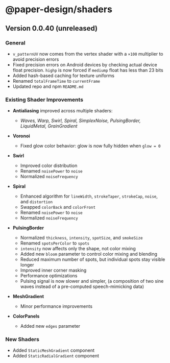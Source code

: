 # @paper-design/shaders

## Version 0.0.40 (unreleased)

### General

- `v_patternUV` now comes from the vertex shader with a `×100` multiplier to avoid precision errors
- Fixed precision errors on Android devices by checking actual device float precision. `highp` is now forced
  if `mediump` float has less than 23 bits
- Added hash-based caching for texture uniforms
- Renamed `totalFrameTime` to `currentFrame`
- Updated repo and npm `README.md`

### Existing Shader Improvements

- **Antialiasing** improved across multiple shaders:
  - *Waves, Warp, Swirl, Spiral, SimplexNoise, PulsingBorder, LiquidMetal, GrainGradient*

- **Voronoi**
  - Fixed glow color behavior: glow is now fully hidden when `glow = 0`

- **Swirl**
  - Improved color distribution
  - Renamed `noisePower` to `noise`
  - Normalized `noiseFrequency`

- **Spiral**
  - Enhanced algorithm for `lineWidth`, `strokeTaper`, `strokeCap`, `noise`, and `distortion`
  - Swapped `colorBack` and `colorFront`
  - Renamed `noisePower` to `noise`
  - Normalized `noiseFrequency`

- **PulsingBorder**
  - Normalized `thickness`, `intensity`, `spotSize`, and `smokeSize`
  - Renamed `spotsPerColor` to `spots`
  - `intensity` now affects only the shape, not color mixing
  - Added new `bloom` parameter to control color mixing and blending
  - Reduced maximum number of spots, but individual spots stay visible longer
  - Improved inner corner masking
  - Performance optimizations
  - Pulsing signal is now slower and simpler, (a composition of two sine waves instead of a pre-computed speech-mimicking
    data)

- **MeshGradient**
  - Minor performance improvements

- **ColorPanels**
  - Added new `edges` parameter

### New Shaders

- Added `StaticMeshGradient` component
- Added `StaticRadialGradient` component